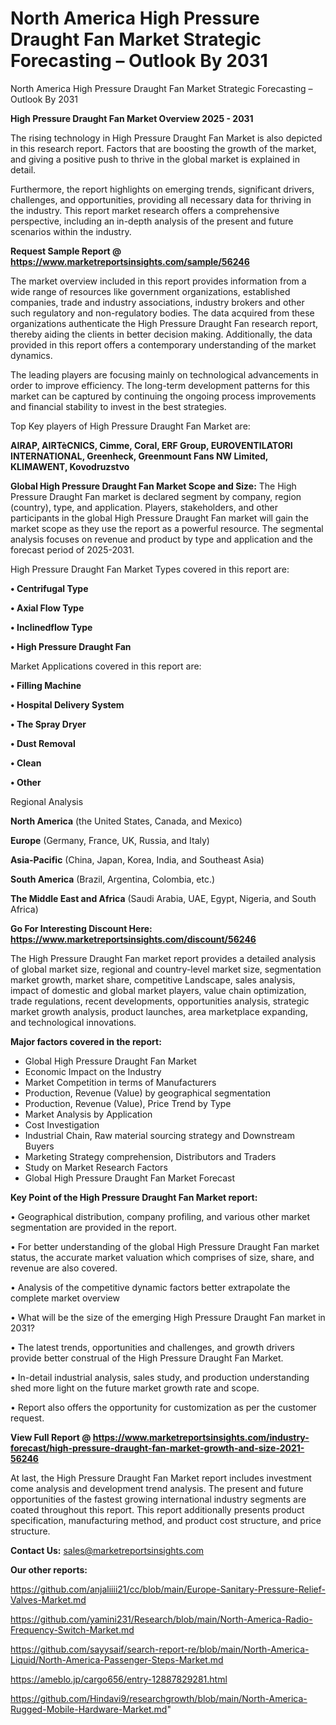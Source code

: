 # North America High Pressure Draught Fan Market Strategic Forecasting – Outlook By 2031
North America High Pressure Draught Fan Market Strategic Forecasting – Outlook By 2031

<Strong> High Pressure Draught Fan Market Overview 2025 - 2031</strong>

The rising technology in High Pressure Draught Fan Market is also depicted in this research report. Factors that are boosting the growth of the market, and giving a positive push to thrive in the global market is explained in detail.

Furthermore, the report highlights on emerging trends, significant drivers, challenges, and opportunities, providing all necessary data for thriving in the industry. This report market research offers a comprehensive perspective, including an in-depth analysis of the present and future scenarios within the industry.

<strong>Request Sample Report @ <a href=https://www.marketreportsinsights.com/sample/56246>https://www.marketreportsinsights.com/sample/56246</a></strong>

The market overview included in this report provides information from a wide range of resources like government organizations, established companies, trade and industry associations, industry brokers and other such regulatory and non-regulatory bodies. The data acquired from these organizations authenticate the High Pressure Draught Fan research report, thereby aiding the clients in better decision making. Additionally, the data provided in this report offers a contemporary understanding of the market dynamics.

The leading players are focusing mainly on technological advancements in order to improve efficiency. The long-term development patterns for this market can be captured by continuing the ongoing process improvements and financial stability to invest in the best strategies.

Top Key players of High Pressure Draught Fan Market are:

<strong>AIRAP, AIRTèCNICS, Cimme, Coral, ERF Group, EUROVENTILATORI INTERNATIONAL, Greenheck, Greenmount Fans NW Limited, KLIMAWENT, Kovodruzstvo</strong>

<strong><b>Global High Pressure Draught Fan Market Scope and Size:</b></strong>
The High Pressure Draught Fan market is declared segment by company, region (country), type, and application. Players, stakeholders, and other participants in the global High Pressure Draught Fan market will gain the market scope as they use the report as a powerful resource. The segmental analysis focuses on revenue and product by type and application and the forecast period of 2025-2031.

High Pressure Draught Fan Market Types covered in this report are:

<strong>• Centrifugal Type

• Axial Flow Type

• Inclinedflow Type

• High Pressure Draught Fan</strong>

Market Applications covered in this report are:

<strong>• Filling Machine

• Hospital Delivery System

• The Spray Dryer

• Dust Removal

• Clean

• Other</strong> 

Regional Analysis

<strong>North America</strong> (the United States, Canada, and Mexico)

<strong>Europe</strong> (Germany, France, UK, Russia, and Italy)

<strong>Asia-Pacific</strong> (China, Japan, Korea, India, and Southeast Asia)

<strong>South America</strong> (Brazil, Argentina, Colombia, etc.)

<strong>The Middle East and Africa</strong> (Saudi Arabia, UAE, Egypt, Nigeria, and South Africa)

<strong>Go For Interesting Discount Here: <a href=https://www.marketreportsinsights.com/discount/56246>https://www.marketreportsinsights.com/discount/56246</a></strong>

The High Pressure Draught Fan market report provides a detailed analysis of global market size, regional and country-level market size, segmentation market growth, market share, competitive Landscape, sales analysis, impact of domestic and global market players, value chain optimization, trade regulations, recent developments, opportunities analysis, strategic market growth analysis, product launches, area marketplace expanding, and technological innovations.

<strong><b>Major factors covered in the report:</b></strong>
<ul>
  <li>Global High Pressure Draught Fan Market </li>
  <li>Economic Impact on the Industry</li>
  <li>Market Competition in terms of Manufacturers</li>
  <li>Production, Revenue (Value) by geographical segmentation</li>
  <li>Production, Revenue (Value), Price Trend by Type</li>
  <li>Market Analysis by Application</li>
  <li>Cost Investigation</li>
  <li>Industrial Chain, Raw material sourcing strategy and Downstream Buyers</li>
  <li>Marketing Strategy comprehension, Distributors and Traders</li>
  <li>Study on Market Research Factors</li>
  <li>Global High Pressure Draught Fan Market Forecast</li>
</ul>

<strong><b>Key Point of the High Pressure Draught Fan Market report:</b></strong>

• Geographical distribution, company profiling, and various other market segmentation are provided in the report.

• For better understanding of the global High Pressure Draught Fan market status, the accurate market valuation which comprises of size, share, and revenue are also covered.

• Analysis of the competitive dynamic factors better extrapolate the complete market overview

• What will be the size of the emerging High Pressure Draught Fan market in 2031?

• The latest trends, opportunities and challenges, and growth drivers provide better construal of the High Pressure Draught Fan Market.

• In-detail industrial analysis, sales study, and production understanding shed more light on the future market growth rate and scope.

• Report also offers the opportunity for customization as per the customer request.

<strong><b>View Full Report @ <a href=https://www.marketreportsinsights.com/industry-forecast/high-pressure-draught-fan-market-growth-and-size-2021-56246>https://www.marketreportsinsights.com/industry-forecast/high-pressure-draught-fan-market-growth-and-size-2021-56246</a></b></strong>


At last, the High Pressure Draught Fan Market report includes investment come analysis and development trend analysis. The present and future opportunities of the fastest growing international industry segments are coated throughout this report. This report additionally presents product specification, manufacturing method, and product cost structure, and price structure.

<strong>Contact Us:</strong>
sales@marketreportsinsights.com

<strong>Our other reports:</strong>

<a href=https://github.com/anjaliiii21/cc/blob/main/Europe-Sanitary-Pressure-Relief-Valves-Market.md>https://github.com/anjaliiii21/cc/blob/main/Europe-Sanitary-Pressure-Relief-Valves-Market.md</a>

<a href=https://github.com/yamini231/Research/blob/main/North-America-Radio-Frequency-Switch-Market.md>https://github.com/yamini231/Research/blob/main/North-America-Radio-Frequency-Switch-Market.md</a>

<a href=https://github.com/sayysaif/search-report-re/blob/main/North-America-Liquid/North-America-Passenger-Steps-Market.md>https://github.com/sayysaif/search-report-re/blob/main/North-America-Liquid/North-America-Passenger-Steps-Market.md</a>

<a href=https://ameblo.jp/cargo656/entry-12887829281.html>https://ameblo.jp/cargo656/entry-12887829281.html</a>

<a href=https://github.com/Hindavi9/researchgrowth/blob/main/North-America-Rugged-Mobile-Hardware-Market.md>https://github.com/Hindavi9/researchgrowth/blob/main/North-America-Rugged-Mobile-Hardware-Market.md</a>"
